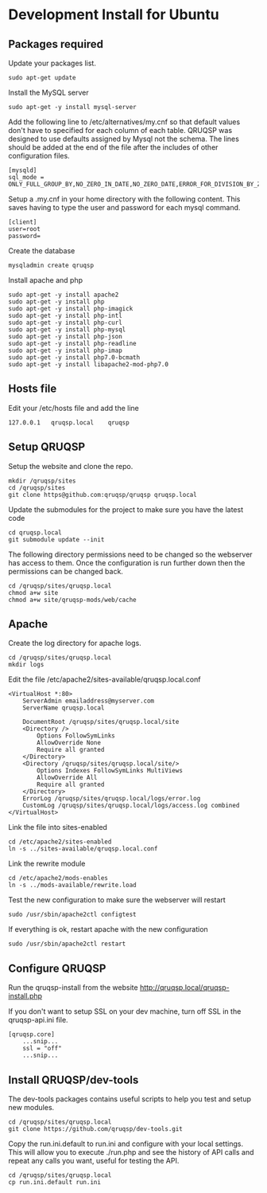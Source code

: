 Development Install for Ubuntu
==============================

Packages required
-----------------

Update your packages list.
```
sudo apt-get update
```

Install the MySQL server
```
sudo apt-get -y install mysql-server
```

Add the following line to /etc/alternatives/my.cnf so that default values don't have to specified
for each column of each table. QRUQSP was designed to use defaults assigned by Mysql not the schema.
The lines should be added at the end of the file after the includes of other configuration files.
```
[mysqld]
sql_mode = ONLY_FULL_GROUP_BY,NO_ZERO_IN_DATE,NO_ZERO_DATE,ERROR_FOR_DIVISION_BY_ZERO,NO_AUTO_CREATE_USER,NO_ENGINE_SUBSTITUTION
```
Setup a .my.cnf in your home directory with the following content. This saves having to type the user and password for each mysql command.
```
[client]
user=root
password=
```

Create the database
```
mysqladmin create qruqsp
```

Install apache and php
```
sudo apt-get -y install apache2
sudo apt-get -y install php
sudo apt-get -y install php-imagick
sudo apt-get -y install php-intl
sudo apt-get -y install php-curl
sudo apt-get -y install php-mysql
sudo apt-get -y install php-json
sudo apt-get -y install php-readline
sudo apt-get -y install php-imap
sudo apt-get -y install php7.0-bcmath
sudo apt-get -y install libapache2-mod-php7.0
```

Hosts file
----------
Edit your /etc/hosts file and add the line
```
127.0.0.1   qruqsp.local    qruqsp
```

Setup QRUQSP
------------

Setup the website and clone the repo.
```
mkdir /qruqsp/sites
cd /qruqsp/sites
git clone https@github.com:qruqsp/qruqsp qruqsp.local
```

Update the submodules for the project to make sure you have the latest code
```
cd qruqsp.local
git submodule update --init
```

The following directory permissions need to be changed so the webserver has access to them. Once the configuration is run further down then
the permissions can be changed back.
```
cd /qruqsp/sites/qruqsp.local
chmod a+w site
chmod a+w site/qruqsp-mods/web/cache
```

Apache
------
Create the log directory for apache logs.
```
cd /qruqsp/sites/qruqsp.local
mkdir logs
```

Edit the file /etc/apache2/sites-available/qruqsp.local.conf
```
<VirtualHost *:80>
    ServerAdmin emailaddress@myserver.com
    ServerName qruqsp.local

    DocumentRoot /qruqsp/sites/qruqsp.local/site
    <Directory />
        Options FollowSymLinks
        AllowOverride None
        Require all granted
    </Directory>
    <Directory /qruqsp/sites/qruqsp.local/site/>
        Options Indexes FollowSymLinks MultiViews
        AllowOverride All
        Require all granted
    </Directory>
    ErrorLog /qruqsp/sites/qruqsp.local/logs/error.log
    CustomLog /qruqsp/sites/qruqsp.local/logs/access.log combined
</VirtualHost>
```

Link the file into sites-enabled
```
cd /etc/apache2/sites-enabled
ln -s ../sites-available/qruqsp.local.conf
```

Link the rewrite module
```
cd /etc/apache2/mods-enables
ln -s ../mods-available/rewrite.load
```

Test the new configuration to make sure the webserver will restart
```
sudo /usr/sbin/apache2ctl configtest
```

If everything is ok, restart apache with the new configuration
```
sudo /usr/sbin/apache2ctl restart
```

Configure QRUQSP
----------------
Run the qruqsp-install from the website http://qruqsp.local/qruqsp-install.php

If you don't want to setup SSL on your dev machine, turn off SSL in the qruqsp-api.ini file.
```
[qruqsp.core]
    ...snip...
    ssl = "off"
    ...snip...
```

Install QRUQSP/dev-tools
------------------------
The dev-tools packages contains useful scripts to help you test and setup new modules.

```
cd /qruqsp/sites/qruqsp.local
git clone https://github.com/qruqsp/dev-tools.git
```

Copy the run.ini.default to run.ini and configure with your local settings. This will allow you to 
execute ./run.php and see the history of API calls and repeat any calls you want, useful for testing the API.

```
cd /qruqsp/sites/qruqsp.local
cp run.ini.default run.ini
```



